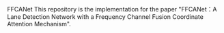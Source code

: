 FFCANet
This repository is the implementation for the paper "FFCANet：A Lane Detection Network with a Frequency Channel Fusion Coordinate Attention Mechanism".
